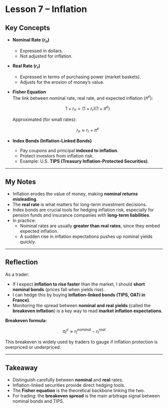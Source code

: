 # Lesson 7 – Inflation

## Key Concepts

- **Nominal Rate ($r_n$)**  
  - Expressed in dollars.  
  - Not adjusted for inflation.  

- **Real Rate ($r_r$)**  
  - Expressed in terms of purchasing power (market baskets).  
  - Adjusts for the erosion of money’s value.  

- **Fisher Equation**  
  The link between nominal rate, real rate, and expected inflation ($\pi^e$):  

  $$
  1 + r_n = (1 + r_r)(1 + \pi^e)
  $$

  Approximated (for small rates):  

  $$
  r_n \approx r_r + \pi^e
  $$

- **Index Bonds (Inflation-Linked Bonds)**  
  - Pay coupons and principal **indexed to inflation**.  
  - Protect investors from inflation risk.  
  - Example: U.S. **TIPS (Treasury Inflation-Protected Securities)**.  

---

## My Notes

- Inflation erodes the value of money, making **nominal returns misleading**.  
- The **real rate** is what matters for long-term investment decisions.  
- Index bonds are crucial tools for hedging inflation risk, especially for pension funds and insurance companies with **long-term liabilities**.  
- In practice:  
  - Nominal rates are usually **greater than real rates**, since they embed expected inflation.  
  - A sudden rise in inflation expectations pushes up nominal yields quickly.  

---

## Reflection

As a trader:  

- If I expect **inflation to rise faster** than the market, I should **short nominal bonds** (prices fall when yields rise).  
- I can hedge this by buying **inflation-linked bonds (TIPS, OATi in France)**.  
- Monitoring the spread between **nominal and real yields** (called the **breakeven inflation**) is a key way to read **market inflation expectations**.  

**Breakeven formula:**  

$$
\pi^e_t \approx r^{nominal}_t - r^{real}_t
$$

This breakeven is widely used by traders to gauge if inflation protection is overpriced or underpriced.  

---

## Takeaway

- Distinguish carefully between **nominal** and **real** rates.  
- Inflation-linked securities provide direct hedging tools.  
- The **Fisher equation** is the theoretical backbone linking the two.  
- For trading: the **breakeven spread** is the main arbitrage signal between nominal bonds and TIPS.  

